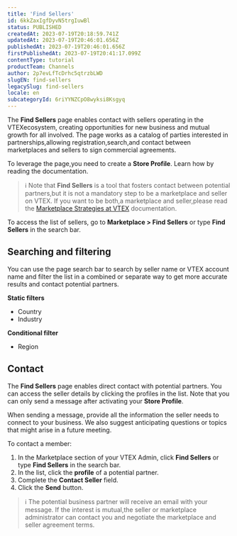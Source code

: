 ```yaml
---
title: 'Find Sellers'
id: 6kkZaxIgfDyvN5trgIuwBl
status: PUBLISHED
createdAt: 2023-07-19T20:18:59.741Z
updatedAt: 2023-07-19T20:46:01.656Z
publishedAt: 2023-07-19T20:46:01.656Z
firstPublishedAt: 2023-07-19T20:41:17.099Z
contentType: tutorial
productTeam: Channels
author: 2p7evLfTcDrhc5qtrzbLWD
slugEN: find-sellers
legacySlug: find-sellers
locale: en
subcategoryId: 6riYYNZCpO8wyksi8Ksgyq
---
```


The **Find Sellers** page enables contact with sellers operating in the VTEXecosystem, creating opportunities for new business and mutual growth for all involved. The page works as a catalog of parties interested in partnerships,allowing registration,search,and contact between marketplaces and sellers to sign commercial agreements.

To leverage the page,you need to create a **Store Profile**. Learn how by reading the documentation.

> ℹ️ Note that **Find Sellers** is a tool that fosters contact between potential partners,but it is not a mandatory step to be a marketplace and seller on VTEX. If you want to be both,a marketplace and seller,please read the [Marketplace Strategies at VTEX](/pt/tutorial/estrategias-de-marketplace-na-vtex--tutorials_402#atuar-como-marketplace) documentation.  

To access the list of sellers, go to **Marketplace > Find Sellers** or type **Find Sellers** in the search bar.

## Searching and filtering

You can use the page search bar to search by seller name or VTEX account name and filter the list in a combined or separate way to get more accurate results and contact potential partners.

**Static filters**

- Country
- Industry

**Conditional filter**

- Region

## Contact

The **Find Sellers** page enables direct contact with potential partners. You can access the seller details by clicking the profiles in the list. Note that you can only send a message after activating your **Store Profile**.

When sending a message, provide all the information the seller needs to connect to your business. We also suggest anticipating questions or topics that might arise in a future meeting.

To contact a member:

1. In the Marketplace section of your VTEX Admin, click **Find Sellers** or type **Find Sellers** in the search bar.
1. In the list, click the **profile** of a potential partner.
1. Complete the **Contact Seller** field.
1. Click the **Send** button.

> ℹ️ The potential business partner will receive an email with your message. If the interest is mutual,the seller or marketplace administrator can contact you and negotiate the marketplace and seller agreement terms.
